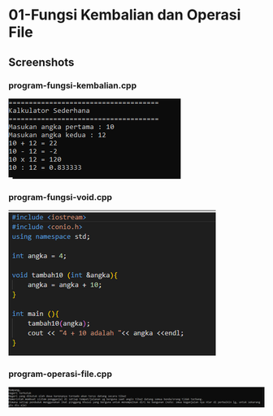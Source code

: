 # 01-Fungsi Kembalian dan Operasi File

## Screenshots
### program-fungsi-kembalian.cpp
![CPP Screenshot](screenshots/1.png)

### program-fungsi-void.cpp
![CPP Screenshot](screenshots/2.png)

### program-operasi-file.cpp
![CPP Screenshot](screenshots/3.png)
